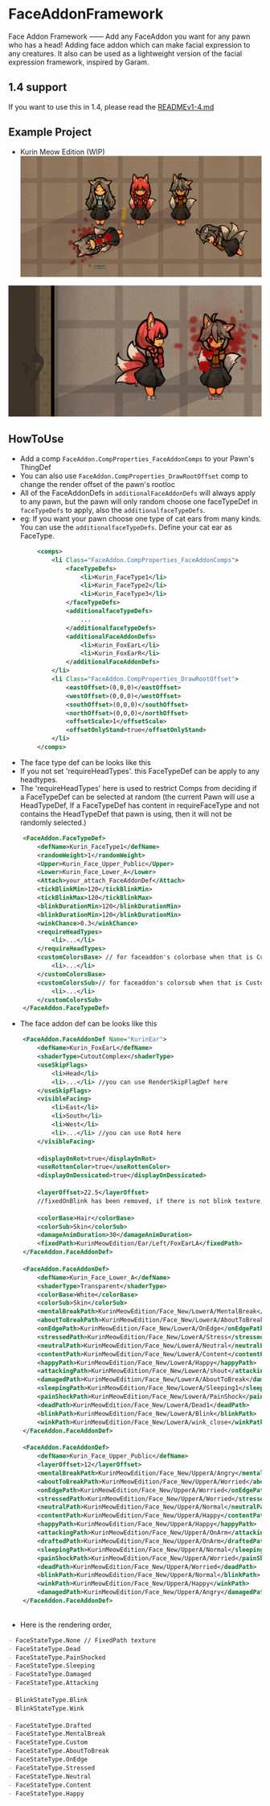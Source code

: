 # FaceAddonFramework
Face Addon Framework —— Add any FaceAddon you want for any pawn who has a head!
Adding face addon which can make facial expression to any creatures. It also can be used as a lightweight version of the facial expression framework, inspired by Garam.

## 1.4 support
If you want to use this in 1.4, please read the [READMEv1-4.md](./1.4/READMEv1-4.md)

## Example Project
- Kurin Meow Edition (WIP)
![Face expression and FaceAddon fox ears](./About/kurinFaceAddon.png "Face expression and FaceAddon fox ears")

![Face animation](./About/face_animation.gif "Face animation")

## HowToUse
- Add a comp `FaceAddon.CompProperties_FaceAddonComps` to your Pawn's ThingDef
- You can also use `FaceAddon.CompProperties_DrawRootOffset` comp to change the render offset of the pawn's rootloc
- All of the FaceAddonDefs in `additionalFaceAddonDefs` will always apply to any pawn, but the pawn will only random choose one faceTypeDef in `faceTypeDefs` to apply, also the `additionalfaceTypeDefs`. 
- eg: If you want your pawn choose one type of cat ears from many kinds. You can use the `additionalfaceTypeDefs`. Define your cat ear as FaceType.
```xml
		<comps>
			<li Class="FaceAddon.CompProperties_FaceAddonComps">
				<faceTypeDefs>
					<li>Kurin_FaceType1</li>
					<li>Kurin_FaceType2</li>
					<li>Kurin_FaceType3</li>
				</faceTypeDefs>
				<additionalfaceTypeDefs>
					...
				</additionalfaceTypeDefs>
				<additionalFaceAddonDefs>
					<li>Kurin_FoxEarL</li>
					<li>Kurin_FoxEarR</li>
				</additionalFaceAddonDefs>
			</li>
			<li Class="FaceAddon.CompProperties_DrawRootOffset">
				<eastOffset>(0,0,0)</eastOffset>
				<westOffset>(0,0,0)</westOffset>
				<southOffset>(0,0,0)</southOffset>
				<northOffset>(0,0,0)</northOffset>
				<offsetScale>1</offsetScale>
				<offsetOnlyStand>true</offsetOnlyStand>
			</li>
		</comps>
```

- The face type def can be looks like this
- If you not set 'requireHeadTypes'. this FaceTypeDef can be apply to any headtypes.
- The 'requireHeadTypes' here is used to restrict Comps from deciding if a FaceTypeDef can be selected at random (the current Pawn will use a HeadTypeDef, If a FaceTypeDef has content in requireFaceType and not contains the HeadTypeDef that pawn is using, then it will not be randomly selected.)
```xml
	<FaceAddon.FaceTypeDef>
		<defName>Kurin_FaceType1</defName>
		<randomWeight>1</randomWeight>
		<Upper>Kurin_Face_Upper_Public</Upper>
		<Lower>Kurin_Face_Lower_A</Lower>
		<Attach>your_attach_FaceAddonDef</Attach>
		<tickBlinkMin>120</tickBlinkMin>
		<tickBlinkMax>120</tickBlinkMax>
		<blinkDurationMin>120</blinkDurationMin>
		<blinkDurationMin>120</blinkDurationMin>
		<winkChance>0.3</winkChance>
		<requireHeadTypes>
			<li>...</li>
		</requireHeadTypes>
		<customColorsBase> // for faceaddon's colorbase when that is Custom
			<li>...</li>
		</customColorsBase>
		<customColorsSub>// for faceaddon's colorsub when that is Custom
			<li>...</li>
		</customColorsSub>
	</FaceAddon.FaceTypeDef>
```

- The face addon def can be looks like this
```xml
	<FaceAddon.FaceAddonDef Name="KurinEar">
		<defName>Kurin_FoxEarL</defName>
		<shaderType>CutoutComplex</shaderType>
		<useSkipFlags>
			<li>Head</li>
			<li>...</li> //you can use RenderSkipFlagDef here
		</useSkipFlags>
		<visibleFacing>
			<li>East</li>
			<li>South</li>
			<li>West</li>
			<li>...</li> //you can use Rot4 here
		</visibleFacing>

		<displayOnRot>true</displayOnRot>
		<useRottenColor>true</useRottenColor>
		<displayOnDessicated>true</displayOnDessicated>

		<layerOffset>22.5</layerOffset>
		//fixedOnBlink has been removed, if there is not blink texture, it won't blink.

		<colorBase>Hair</colorBase>
		<colorSub>Skin</colorSub>
		<damageAnimDuration>30</damageAnimDuration>
		<fixedPath>KurinMeowEdition/Ear/Left/FoxEarLA</fixedPath>
	</FaceAddon.FaceAddonDef>

	<FaceAddon.FaceAddonDef>
		<defName>Kurin_Face_Lower_A</defName>
		<shaderType>Transparent</shaderType>
		<colorBase>White</colorBase>
		<colorSub>Skin</colorSub>
		<mentalBreakPath>KurinMeowEdition/Face_New/LowerA/MentalBreak</mentalBreakPath>
		<aboutToBreakPath>KurinMeowEdition/Face_New/LowerA/AboutToBreak</aboutToBreakPath>
		<onEdgePath>KurinMeowEdition/Face_New/LowerA/OnEdge</onEdgePath>
		<stressedPath>KurinMeowEdition/Face_New/LowerA/Stress</stressedPath>
		<neutralPath>KurinMeowEdition/Face_New/LowerA/Neutral</neutralPath>
		<contentPath>KurinMeowEdition/Face_New/LowerA/Content</contentPath>
		<happyPath>KurinMeowEdition/Face_New/LowerA/Happy</happyPath>
		<attackingPath>KurinMeowEdition/Face_New/LowerA/shout</attackingPath>
		<damagedPath>KurinMeowEdition/Face_New/LowerA/AboutToBreak</damagedPath>
		<sleepingPath>KurinMeowEdition/Face_New/LowerA/Sleeping1</sleepingPath>
		<painShockPath>KurinMeowEdition/Face_New/LowerA/PainShock</painShockPath>
		<deadPath>KurinMeowEdition/Face_New/LowerA/Dead1</deadPath>
		<blinkPath>KurinMeowEdition/Face_New/LowerA/Blink</blinkPath>
		<winkPath>KurinMeowEdition/Face_New/LowerA/wink_close</winkPath>
	</FaceAddon.FaceAddonDef>

	<FaceAddon.FaceAddonDef>
		<defName>Kurin_Face_Upper_Public</defName>
		<layerOffset>12</layerOffset>
		<mentalBreakPath>KurinMeowEdition/Face_New/UpperA/Angry</mentalBreakPath>
		<aboutToBreakPath>KurinMeowEdition/Face_New/UpperA/Worried</aboutToBreakPath>
		<onEdgePath>KurinMeowEdition/Face_New/UpperA/Worried</onEdgePath>
		<stressedPath>KurinMeowEdition/Face_New/UpperA/Worried</stressedPath>
		<neutralPath>KurinMeowEdition/Face_New/UpperA/Normal</neutralPath>
		<contentPath>KurinMeowEdition/Face_New/UpperA/Happy</contentPath>
		<happyPath>KurinMeowEdition/Face_New/UpperA/Happy</happyPath>
		<attackingPath>KurinMeowEdition/Face_New/UpperA/OnArm</attackingPath>
		<draftedPath>KurinMeowEdition/Face_New/UpperA/OnArm</draftedPath>
		<sleepingPath>KurinMeowEdition/Face_New/UpperA/Normal</sleepingPath>
		<painShockPath>KurinMeowEdition/Face_New/UpperA/Worried</painShockPath>
		<deadPath>KurinMeowEdition/Face_New/UpperA/Worried</deadPath>
		<blinkPath>KurinMeowEdition/Face_New/UpperA/Normal</blinkPath>
		<winkPath>KurinMeowEdition/Face_New/UpperA/Happy</winkPath>
		<damagedPath>KurinMeowEdition/Face_New/UpperA/Angry</damagedPath>
	</FaceAddon.FaceAddonDef>
	
```

- Here is the rendering order, 

```markdown
- FaceStateType.None // FixedPath texture
- FaceStateType.Dead
- FaceStateType.PainShocked
- FaceStateType.Sleeping
- FaceStateType.Damaged
- FaceStateType.Attacking

- BlinkStateType.Blink
- BlinkStateType.Wink

- FaceStateType.Drafted
- FaceStateType.MentalBreak
- FaceStateType.Custom
- FaceStateType.AboutToBreak
- FaceStateType.OnEdge
- FaceStateType.Stressed
- FaceStateType.Neutral
- FaceStateType.Content
- FaceStateType.Happy
```